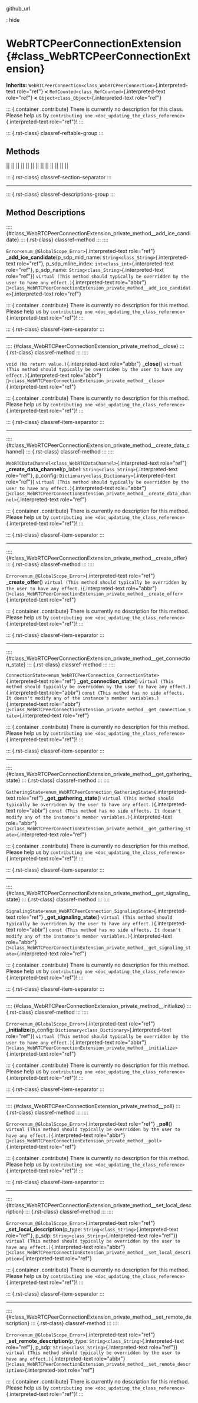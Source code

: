 github_url

:   hide

# WebRTCPeerConnectionExtension {#class_WebRTCPeerConnectionExtension}

**Inherits:**
`WebRTCPeerConnection<class_WebRTCPeerConnection>`{.interpreted-text
role="ref"} **\<** `RefCounted<class_RefCounted>`{.interpreted-text
role="ref"} **\<** `Object<class_Object>`{.interpreted-text role="ref"}

::: {.container .contribute}
There is currently no description for this class. Please help us by
`contributing one <doc_updating_the_class_reference>`{.interpreted-text
role="ref"}!
:::

::: {.rst-class}
classref-reftable-group
:::

## Methods

||
||
||
||
||
||
||
||
||
||
||
||
||

::: {.rst-class}
classref-section-separator
:::

------------------------------------------------------------------------

::: {.rst-class}
classref-descriptions-group
:::

## Method Descriptions

:::: {#class_WebRTCPeerConnectionExtension_private_method__add_ice_candidate}
::: {.rst-class}
classref-method
:::
::::

`Error<enum_@GlobalScope_Error>`{.interpreted-text role="ref"}
**\_add_ice_candidate**(p_sdp_mid_name:
`String<class_String>`{.interpreted-text role="ref"}, p_sdp_mline_index:
`int<class_int>`{.interpreted-text role="ref"}, p_sdp_name:
`String<class_String>`{.interpreted-text role="ref"})
`virtual (This method should typically be overridden by the user to have any effect.)`{.interpreted-text
role="abbr"}
`🔗<class_WebRTCPeerConnectionExtension_private_method__add_ice_candidate>`{.interpreted-text
role="ref"}

::: {.container .contribute}
There is currently no description for this method. Please help us by
`contributing one <doc_updating_the_class_reference>`{.interpreted-text
role="ref"}!
:::

::: {.rst-class}
classref-item-separator
:::

------------------------------------------------------------------------

:::: {#class_WebRTCPeerConnectionExtension_private_method__close}
::: {.rst-class}
classref-method
:::
::::

`void (No return value.)`{.interpreted-text role="abbr"} **\_close**()
`virtual (This method should typically be overridden by the user to have any effect.)`{.interpreted-text
role="abbr"}
`🔗<class_WebRTCPeerConnectionExtension_private_method__close>`{.interpreted-text
role="ref"}

::: {.container .contribute}
There is currently no description for this method. Please help us by
`contributing one <doc_updating_the_class_reference>`{.interpreted-text
role="ref"}!
:::

::: {.rst-class}
classref-item-separator
:::

------------------------------------------------------------------------

:::: {#class_WebRTCPeerConnectionExtension_private_method__create_data_channel}
::: {.rst-class}
classref-method
:::
::::

`WebRTCDataChannel<class_WebRTCDataChannel>`{.interpreted-text
role="ref"} **\_create_data_channel**(p_label:
`String<class_String>`{.interpreted-text role="ref"}, p_config:
`Dictionary<class_Dictionary>`{.interpreted-text role="ref"})
`virtual (This method should typically be overridden by the user to have any effect.)`{.interpreted-text
role="abbr"}
`🔗<class_WebRTCPeerConnectionExtension_private_method__create_data_channel>`{.interpreted-text
role="ref"}

::: {.container .contribute}
There is currently no description for this method. Please help us by
`contributing one <doc_updating_the_class_reference>`{.interpreted-text
role="ref"}!
:::

::: {.rst-class}
classref-item-separator
:::

------------------------------------------------------------------------

:::: {#class_WebRTCPeerConnectionExtension_private_method__create_offer}
::: {.rst-class}
classref-method
:::
::::

`Error<enum_@GlobalScope_Error>`{.interpreted-text role="ref"}
**\_create_offer**()
`virtual (This method should typically be overridden by the user to have any effect.)`{.interpreted-text
role="abbr"}
`🔗<class_WebRTCPeerConnectionExtension_private_method__create_offer>`{.interpreted-text
role="ref"}

::: {.container .contribute}
There is currently no description for this method. Please help us by
`contributing one <doc_updating_the_class_reference>`{.interpreted-text
role="ref"}!
:::

::: {.rst-class}
classref-item-separator
:::

------------------------------------------------------------------------

:::: {#class_WebRTCPeerConnectionExtension_private_method__get_connection_state}
::: {.rst-class}
classref-method
:::
::::

`ConnectionState<enum_WebRTCPeerConnection_ConnectionState>`{.interpreted-text
role="ref"} **\_get_connection_state**()
`virtual (This method should typically be overridden by the user to have any effect.)`{.interpreted-text
role="abbr"}
`const (This method has no side effects. It doesn't modify any of the instance's member variables.)`{.interpreted-text
role="abbr"}
`🔗<class_WebRTCPeerConnectionExtension_private_method__get_connection_state>`{.interpreted-text
role="ref"}

::: {.container .contribute}
There is currently no description for this method. Please help us by
`contributing one <doc_updating_the_class_reference>`{.interpreted-text
role="ref"}!
:::

::: {.rst-class}
classref-item-separator
:::

------------------------------------------------------------------------

:::: {#class_WebRTCPeerConnectionExtension_private_method__get_gathering_state}
::: {.rst-class}
classref-method
:::
::::

`GatheringState<enum_WebRTCPeerConnection_GatheringState>`{.interpreted-text
role="ref"} **\_get_gathering_state**()
`virtual (This method should typically be overridden by the user to have any effect.)`{.interpreted-text
role="abbr"}
`const (This method has no side effects. It doesn't modify any of the instance's member variables.)`{.interpreted-text
role="abbr"}
`🔗<class_WebRTCPeerConnectionExtension_private_method__get_gathering_state>`{.interpreted-text
role="ref"}

::: {.container .contribute}
There is currently no description for this method. Please help us by
`contributing one <doc_updating_the_class_reference>`{.interpreted-text
role="ref"}!
:::

::: {.rst-class}
classref-item-separator
:::

------------------------------------------------------------------------

:::: {#class_WebRTCPeerConnectionExtension_private_method__get_signaling_state}
::: {.rst-class}
classref-method
:::
::::

`SignalingState<enum_WebRTCPeerConnection_SignalingState>`{.interpreted-text
role="ref"} **\_get_signaling_state**()
`virtual (This method should typically be overridden by the user to have any effect.)`{.interpreted-text
role="abbr"}
`const (This method has no side effects. It doesn't modify any of the instance's member variables.)`{.interpreted-text
role="abbr"}
`🔗<class_WebRTCPeerConnectionExtension_private_method__get_signaling_state>`{.interpreted-text
role="ref"}

::: {.container .contribute}
There is currently no description for this method. Please help us by
`contributing one <doc_updating_the_class_reference>`{.interpreted-text
role="ref"}!
:::

::: {.rst-class}
classref-item-separator
:::

------------------------------------------------------------------------

:::: {#class_WebRTCPeerConnectionExtension_private_method__initialize}
::: {.rst-class}
classref-method
:::
::::

`Error<enum_@GlobalScope_Error>`{.interpreted-text role="ref"}
**\_initialize**(p_config:
`Dictionary<class_Dictionary>`{.interpreted-text role="ref"})
`virtual (This method should typically be overridden by the user to have any effect.)`{.interpreted-text
role="abbr"}
`🔗<class_WebRTCPeerConnectionExtension_private_method__initialize>`{.interpreted-text
role="ref"}

::: {.container .contribute}
There is currently no description for this method. Please help us by
`contributing one <doc_updating_the_class_reference>`{.interpreted-text
role="ref"}!
:::

::: {.rst-class}
classref-item-separator
:::

------------------------------------------------------------------------

:::: {#class_WebRTCPeerConnectionExtension_private_method__poll}
::: {.rst-class}
classref-method
:::
::::

`Error<enum_@GlobalScope_Error>`{.interpreted-text role="ref"}
**\_poll**()
`virtual (This method should typically be overridden by the user to have any effect.)`{.interpreted-text
role="abbr"}
`🔗<class_WebRTCPeerConnectionExtension_private_method__poll>`{.interpreted-text
role="ref"}

::: {.container .contribute}
There is currently no description for this method. Please help us by
`contributing one <doc_updating_the_class_reference>`{.interpreted-text
role="ref"}!
:::

::: {.rst-class}
classref-item-separator
:::

------------------------------------------------------------------------

:::: {#class_WebRTCPeerConnectionExtension_private_method__set_local_description}
::: {.rst-class}
classref-method
:::
::::

`Error<enum_@GlobalScope_Error>`{.interpreted-text role="ref"}
**\_set_local_description**(p_type:
`String<class_String>`{.interpreted-text role="ref"}, p_sdp:
`String<class_String>`{.interpreted-text role="ref"})
`virtual (This method should typically be overridden by the user to have any effect.)`{.interpreted-text
role="abbr"}
`🔗<class_WebRTCPeerConnectionExtension_private_method__set_local_description>`{.interpreted-text
role="ref"}

::: {.container .contribute}
There is currently no description for this method. Please help us by
`contributing one <doc_updating_the_class_reference>`{.interpreted-text
role="ref"}!
:::

::: {.rst-class}
classref-item-separator
:::

------------------------------------------------------------------------

:::: {#class_WebRTCPeerConnectionExtension_private_method__set_remote_description}
::: {.rst-class}
classref-method
:::
::::

`Error<enum_@GlobalScope_Error>`{.interpreted-text role="ref"}
**\_set_remote_description**(p_type:
`String<class_String>`{.interpreted-text role="ref"}, p_sdp:
`String<class_String>`{.interpreted-text role="ref"})
`virtual (This method should typically be overridden by the user to have any effect.)`{.interpreted-text
role="abbr"}
`🔗<class_WebRTCPeerConnectionExtension_private_method__set_remote_description>`{.interpreted-text
role="ref"}

::: {.container .contribute}
There is currently no description for this method. Please help us by
`contributing one <doc_updating_the_class_reference>`{.interpreted-text
role="ref"}!
:::
